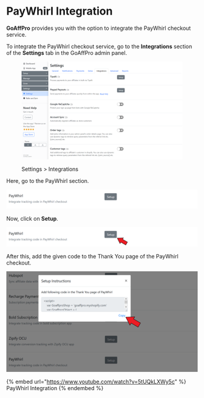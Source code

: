 # PayWhirl Integration

**GoAffPro** provides you with the option to integrate the PayWhirl checkout service.

To integrate the PayWhirl checkout service, go to the **Integrations** section of the **Settings** tab in the GoAffPro admin panel.

<figure><img src="../../.gitbook/assets/image (3595).png" alt=""><figcaption><p>Settings > Integrations</p></figcaption></figure>

Here, go to the PayWhirl section.

![](<../../.gitbook/assets/image (2024).png>)

Now, click on **Setup**.

![Click on Setup](<../../.gitbook/assets/Screenshot 2020-12-30 210228.png>)

After this, add the given code to the Thank You page of the PayWhirl checkout.

![](<../../.gitbook/assets/Screenshot 2020-12-30 210342.png>)

{% embed url="https://www.youtube.com/watch?v=5tUQkLXWy5c" %}
PayWhirl Integration
{% endembed %}
